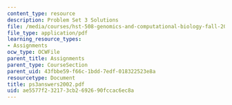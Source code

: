 ```yaml
---
content_type: resource
description: Problem Set 3 Solutions
file: /media/courses/hst-508-genomics-and-computational-biology-fall-2002/ae5577f232173cb2692690fccac6ec8a_ps3answers2002.pdf
file_type: application/pdf
learning_resource_types:
- Assignments
ocw_type: OCWFile
parent_title: Assignments
parent_type: CourseSection
parent_uid: 43fbbe59-f66c-1bdd-7edf-018322523e8a
resourcetype: Document
title: ps3answers2002.pdf
uid: ae5577f2-3217-3cb2-6926-90fccac6ec8a
---
```


